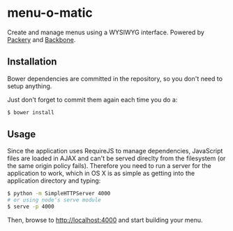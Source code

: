 menu-o-matic
============

Create and manage menus using a WYSIWYG interface. Powered by [Packery](http://packery.metafizzy.co/) and [Backbone](backbonejs.org).

## Installation

Bower dependencies are committed in the repository, so you don't need to setup anything.

Just don't forget to commit them again each time you do a:

```sh
$ bower install
```

## Usage

Since the application uses RequireJS to manage dependencies, JavaScript files are loaded in AJAX and can't be served direclty from the filesystem (or the same origin policy fails). Therefore you need to run a server for the application to work, which in OS X is as simple as getting into the application directory and typing:

```sh
$ python -m SimpleHTTPServer 4000
# or using node's serve module
$ serve -p 4000
```

Then, browse to [http://localhost:4000](http://localhost:4000) and start building your menu.

